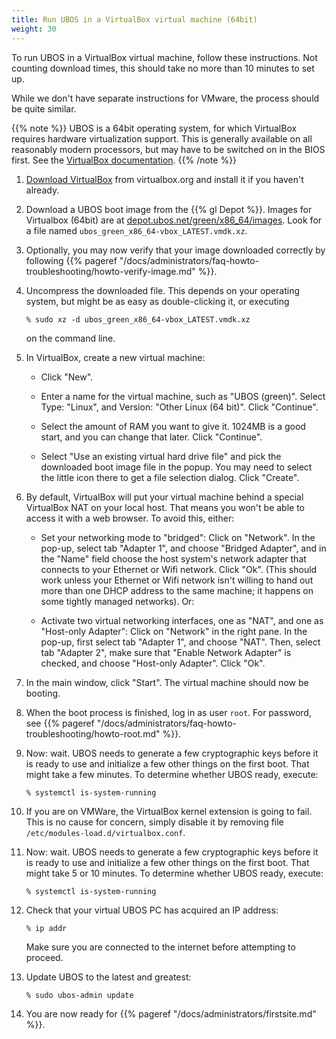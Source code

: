 ```yaml
---
title: Run UBOS in a VirtualBox virtual machine (64bit)
weight: 30
---
```


To run UBOS in a VirtualBox virtual machine, follow these instructions. Not counting
download times, this should take no more than 10 minutes to set up.

While we don't have separate instructions for VMware, the process should be quite similar.

{{% note %}}
UBOS is a 64bit operating system, for which VirtualBox requires hardware virtualization
support. This is generally available on all reasonably modern processors, but may have to
be switched on in the BIOS first. See the
[VirtualBox documentation](https://www.virtualbox.org/manual/ch10.html#hwvirt).
{{% /note %}}

1. [Download VirtualBox](https://www.virtualbox.org/wiki/Downloads) from virtualbox.org
   and install it if you haven't already.

1. Download a UBOS boot image from the {{% gl Depot %}}.
   Images for Virtualbox (64bit) are at
   [depot.ubos.net/green/x86_64/images](http://depot.ubos.net/green/x86_64/images).
   Look for a file named ``ubos_green_x86_64-vbox_LATEST.vmdk.xz``.

1. Optionally, you may now verify that your image downloaded correctly by following
   {{% pageref "/docs/administrators/faq-howto-troubleshooting/howto-verify-image.md" %}}.

1. Uncompress the downloaded file. This depends on your operating system, but might be as
   easy as double-clicking it, or executing

   ```
   % sudo xz -d ubos_green_x86_64-vbox_LATEST.vmdk.xz
   ```

   on the command line.

1. In VirtualBox, create a new virtual machine:

   * Click "New".

   * Enter a name for the virtual machine, such as "UBOS (green)".
     Select Type: "Linux", and Version: "Other Linux (64 bit)". Click "Continue".

   * Select the amount of RAM you want to give it. 1024MB is a good start, and you can change
     that later. Click "Continue".

   * Select "Use an existing virtual hard drive file" and pick the downloaded boot image file
     in the popup. You may need to select the little icon there to get a file selection dialog.
     Click "Create".

1. By default, VirtualBox will put your virtual machine behind a special VirtualBox NAT on
   your local host. That means you won't be able to access it with a web browser.
   To avoid this, either:

   * Set your networking mode to "bridged": Click on "Network". In the pop-up, select
     tab "Adapter 1", and choose "Bridged Adapter", and in the "Name" field choose the
     host system's network adapter that connects to your Ethernet or Wifi network.
     Click "Ok". (This should work unless your Ethernet or Wifi network isn't willing to
     hand out more than one DHCP address to the same machine; it happens on some tightly
     managed networks). Or:

   * Activate two virtual networking interfaces, one as "NAT", and one as "Host-only Adapter":
     Click on "Network" in the right pane. In the pop-up, first select tab "Adapter 1", and
     choose "NAT". Then, select tab "Adapter 2", make sure that "Enable Network Adapter" is
     checked, and choose "Host-only Adapter". Click "Ok".

1. In the main window, click "Start". The virtual machine should now be booting.

1. When the boot process is finished, log in as user ``root``.
   For password, see {{% pageref "/docs/administrators/faq-howto-troubleshooting/howto-root.md" %}}.

1. Now: wait. UBOS needs to generate a few cryptographic keys before it is ready to use
   and initialize a few other things on the first boot. That might take a few minutes.
   To determine whether UBOS ready, execute:

   ```
   % systemctl is-system-running
   ```

1. If you are on VMWare, the VirtualBox kernel extension is going to fail. This is no cause
   for concern, simply disable it by removing file ``/etc/modules-load.d/virtualbox.conf``.

1. Now: wait. UBOS needs to generate a few cryptographic keys before it is ready to use
   and initialize a few other things on the first boot. That might take 5 or 10 minutes.
   To determine whether UBOS ready, execute:

   ```
   % systemctl is-system-running
   ```

1. Check that your virtual UBOS PC has acquired an IP address:

   ```
   % ip addr
   ```

   Make sure you are connected to the internet before attempting to proceed.

1. Update UBOS to the latest and greatest:

   ```
   % sudo ubos-admin update
   ```

1. You are now ready for {{% pageref "/docs/administrators/firstsite.md" %}}.
